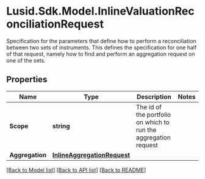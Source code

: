 # Lusid.Sdk.Model.InlineValuationReconciliationRequest
Specification for the parameters that define how to perform a reconciliation between two sets of instruments. This defines  the specification for one half of that request, namely how to find and perform an aggregation request on one of the sets.

## Properties

Name | Type | Description | Notes
------------ | ------------- | ------------- | -------------
**Scope** | **string** | The id of the portfolio on which to run the aggregation request | 
**Aggregation** | [**InlineAggregationRequest**](InlineAggregationRequest.md) |  | 

[[Back to Model list]](../README.md#documentation-for-models) [[Back to API list]](../README.md#documentation-for-api-endpoints) [[Back to README]](../README.md)

